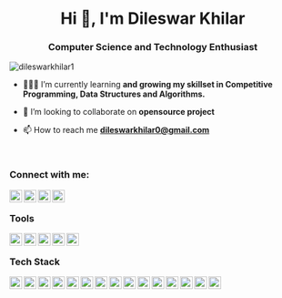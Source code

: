 
<h1 align="center">Hi 👋, I'm Dileswar Khilar</h1>
<h3 align="center">Computer Science and Technology Enthusiast</h3>

<p align="left"> <img src="https://komarev.com/ghpvc/?username=dileswarkhilar1&label=Profile%20views&color=0e75b6&style=flat" alt="dileswarkhilar1" /> </p>

- 👨🏽‍💻 I’m currently learning **and growing my skillset in Competitive Programming, Data Structures and Algorithms.**

- 🤝 I’m looking to collaborate on **opensource project**

- 📫 How to reach me **dileswarkhilar0@gmail.com**

</br>

### Connect with me:

<a href="https://github.com/dileswarkhilar" target="_blank" rel="noreferrer"><img align="left" alt="github | Github" width="22px" src="https://cdn-icons-png.flaticon.com/512/25/25231.png" />
<a/>

<a><img align="left" alt="twitter | Twitter" width="22px" src="https://cdn.jsdelivr.net/npm/simple-icons@v3/icons/twitter.svg" /></a>

<a><img align="left" alt="facebooks | Facebook" width="22px" src="https://cdn.jsdelivr.net/npm/simple-icons@v3/icons/facebook.svg" /></a>

<a><img align="left" alt="instagram | Instagram" width="22px" src="https://cdn.jsdelivr.net/npm/simple-icons@v3/icons/instagram.svg" /></a>

</br>

### Tools
<img align="left" alt="vscode" width="22px" src="https://code.visualstudio.com/assets/images/code-stable.png"/>
<img align="left" alt="git" width="22px" src="https://git-scm.com/images/logos/downloads/Git-Icon-1788C.png"/>
<img align="left" alt="git" width="22px" src="https://upload.wikimedia.org/wikipedia/commons/2/2f/PowerShell_5.0_icon.png"/>
<img align="left" alt="git" width="22px" src="https://www.freepnglogos.com/uploads/linux-png/linux-logo-logo-brands-for-0.png"/>
<img align="left" alt="git" width="22px" src="https://assets.ubuntu.com/v1/ce518a18-CoF-2022_solid+O.svg"/>
</br>



### Tech Stack
<img align="left" alt="vscode" width="22px" src="https://upload.wikimedia.org/wikipedia/commons/1/18/ISO_C%2B%2B_Logo.svg"/>
<img align="left" alt="vscode" width="22px" src="https://upload.wikimedia.org/wikipedia/commons/c/c3/Python-logo-notext.svg"/>
<img align="left" alt="vscode" width="22px" src="https://www.freepnglogos.com/uploads/html5-logo-png/html5-logo-html-logo-0.png"/>
<img align="left" alt="vscode" width="22px" src="https://upload.wikimedia.org/wikipedia/commons/6/62/CSS3_logo.svg"/>
<img align="left" alt="vscode" width="22px" src="https://upload.wikimedia.org/wikipedia/commons/9/96/Sass_Logo_Color.svg"/>
<img align="left" alt="vscode" width="22px" src="https://upload.wikimedia.org/wikipedia/commons/b/b2/Bootstrap_logo.svg"/>
<img align="left" alt="vscode" width="22px" src="https://upload.wikimedia.org/wikipedia/commons/d/d5/Tailwind_CSS_Logo.svg"/>
<img align="left" alt="vscode" width="22px" src="https://upload.wikimedia.org/wikipedia/commons/9/99/Unofficial_JavaScript_logo_2.svg"/>
<img align="left" alt="vscode" width="22px" src="https://cdn.freebiesupply.com/logos/large/2x/react-1-logo-png-transparent.png"/>
<img align="left" alt="vscode" width="22px" src="https://cdn-icons-png.flaticon.com/512/5968/5968322.png"/>
<img align="left" alt="vscode" width="22px" src="https://infinapps.com/wp-content/uploads/2018/10/mongodb-logo.png"/>
<img align="left" alt="vscode" width="22px" src="https://cdn4.iconfinder.com/data/icons/logos-3/600/React.js_logo-512.png"/>
<img align="left" alt="vscode" width="22px" src="https://img.icons8.com/color/344/flutter.png"/>
<img align="left" alt="vscode" width="22px" src="https://upload.wikimedia.org/wikipedia/commons/0/06/Kotlin_Icon.svg"/>
<img align="left" alt="vscode" width="22px" src="https://upload.wikimedia.org/wikipedia/commons/9/91/Electron_Software_Framework_Logo.svg"/>


















